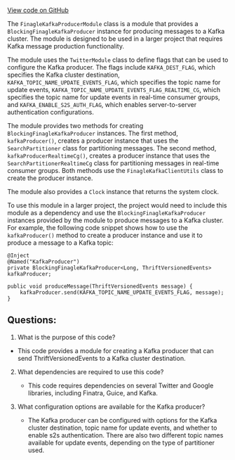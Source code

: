 [View code on GitHub](https://github.com/misbahsy/the-algorithm/src/java/com/twitter/search/feature_update_service/modules/FinagleKafkaProducerModule.java)

The `FinagleKafkaProducerModule` class is a module that provides a `BlockingFinagleKafkaProducer` instance for producing messages to a Kafka cluster. The module is designed to be used in a larger project that requires Kafka message production functionality. 

The module uses the `TwitterModule` class to define flags that can be used to configure the Kafka producer. The flags include `KAFKA_DEST_FLAG`, which specifies the Kafka cluster destination, `KAFKA_TOPIC_NAME_UPDATE_EVENTS_FLAG`, which specifies the topic name for update events, `KAFKA_TOPIC_NAME_UPDATE_EVENTS_FLAG_REALTIME_CG`, which specifies the topic name for update events in real-time consumer groups, and `KAFKA_ENABLE_S2S_AUTH_FLAG`, which enables server-to-server authentication configurations. 

The module provides two methods for creating `BlockingFinagleKafkaProducer` instances. The first method, `kafkaProducer()`, creates a producer instance that uses the `SearchPartitioner` class for partitioning messages. The second method, `kafkaProducerRealtimeCg()`, creates a producer instance that uses the `SearchPartitionerRealtimeCg` class for partitioning messages in real-time consumer groups. Both methods use the `FinagleKafkaClientUtils` class to create the producer instance. 

The module also provides a `Clock` instance that returns the system clock. 

To use this module in a larger project, the project would need to include this module as a dependency and use the `BlockingFinagleKafkaProducer` instances provided by the module to produce messages to a Kafka cluster. For example, the following code snippet shows how to use the `kafkaProducer()` method to create a producer instance and use it to produce a message to a Kafka topic:

```
@Inject
@Named("KafkaProducer")
private BlockingFinagleKafkaProducer<Long, ThriftVersionedEvents> kafkaProducer;

public void produceMessage(ThriftVersionedEvents message) {
    kafkaProducer.send(KAFKA_TOPIC_NAME_UPDATE_EVENTS_FLAG, message);
}
```
## Questions: 
 1. What is the purpose of this code?
   - This code provides a module for creating a Kafka producer that can send ThriftVersionedEvents to a Kafka cluster destination.

2. What dependencies are required to use this code?
   - This code requires dependencies on several Twitter and Google libraries, including Finatra, Guice, and Kafka.

3. What configuration options are available for the Kafka producer?
   - The Kafka producer can be configured with options for the Kafka cluster destination, topic name for update events, and whether to enable s2s authentication. There are also two different topic names available for update events, depending on the type of partitioner used.